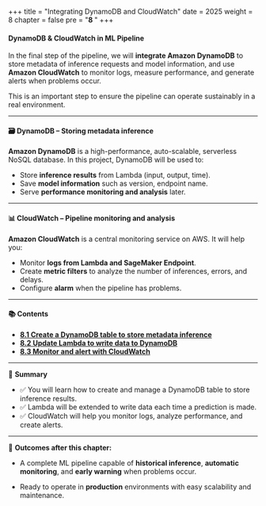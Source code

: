 +++
title = "Integrating DynamoDB and CloudWatch"
date = 2025
weight = 8
chapter = false
pre = "<b>8 </b>"
+++

#### DynamoDB & CloudWatch in ML Pipeline

In the final step of the pipeline, we will **integrate Amazon DynamoDB** to store metadata of inference requests and model information, and use **Amazon CloudWatch** to monitor logs, measure performance, and generate alerts when problems occur.

This is an important step to ensure the pipeline can operate sustainably in a real environment.

---

#### 🗃️ DynamoDB – Storing metadata inference

**Amazon DynamoDB** is a high-performance, auto-scalable, serverless NoSQL database. In this project, DynamoDB will be used to:
- Store **inference results** from Lambda (input, output, time).
- Save **model information** such as version, endpoint name.
- Serve **performance monitoring and analysis** later.

---

#### 📊 CloudWatch – Pipeline monitoring and analysis

**Amazon CloudWatch** is a central monitoring service on AWS.
It will help you:
- Monitor **logs from Lambda and SageMaker Endpoint**.
- Create **metric filters** to analyze the number of inferences, errors, and delays.
- Configure **alarm** when the pipeline has problems.

---

#### 📚 Contents

- [**8.1 Create a DynamoDB table to store metadata inference**](8.1-Create-DynamoDB-Table/)
- [**8.2 Update Lambda to write data to DynamoDB**](8.2-Update-Lambda-to-Write-DynamoDB/)
- [**8.3 Monitor and alert with CloudWatch**](8.3-Monitor-with-CloudWatch/)

---

📌 **Summary**

- ✅ You will learn how to create and manage a DynamoDB table to store inference results.
- ✅ Lambda will be extended to write data each time a prediction is made.
- ✅ CloudWatch will help you monitor logs, analyze performance, and create alerts.

---

🎯 **Outcomes after this chapter:**

- A complete ML pipeline capable of **historical inference**, **automatic monitoring**, and **early warning** when problems occur.

- Ready to operate in **production** environments with easy scalability and maintenance.